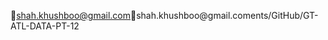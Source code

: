 shah.khushboo@gmail.com                               s h a h . k h u s h b o o @ g m a i l . c o m   e n t s / G i t H u b / G T - A T L - D A T A - P T - 1 2 
